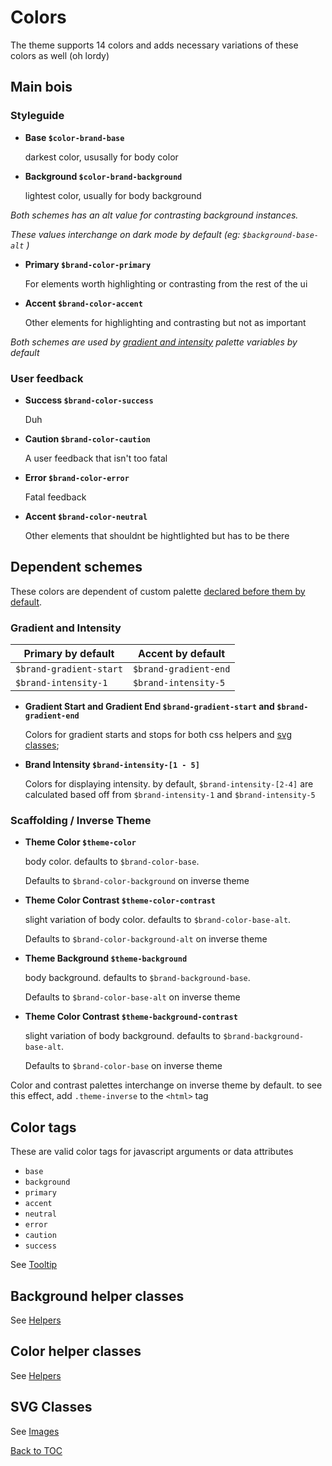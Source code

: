 # Colors

The theme supports 14 colors and adds necessary variations of these colors as well (oh lordy)

## Main bois

### Styleguide

*	**Base `$color-brand-base`**

	darkest color, ususally for body color

*	**Background `$color-brand-background`**

	lightest color, usually for body background

*Both schemes has an alt value for contrasting background instances.*

*These values interchange on dark mode by default (eg: `$background-base-alt` )*

*	**Primary `$brand-color-primary`**

	For elements worth highlighting or contrasting from the rest of the ui

*	**Accent `$brand-color-accent`**

	Other elements for highlighting and contrasting but not as important
	
*Both schemes are used by [gradient and intensity](#gradient-and-intensity) palette variables by default*


### User feedback

*	**Success `$brand-color-success`**

	Duh

*	**Caution `$brand-color-caution`**

	A user feedback that isn't too fatal

*	**Error `$brand-color-error`**

	Fatal feedback

*	**Accent `$brand-color-neutral`**

	Other elements that shouldnt be hightlighted but has to be there


## Dependent schemes

These colors are dependent of custom palette [declared before them by default](../setup/customize.md).

### Gradient and Intensity

| Primary by default 		| Accent by default 	|
| -- 						| -- 					|
| `$brand-gradient-start` 	| `$brand-gradient-end` |
| `$brand-intensity-1` 		| `$brand-intensity-5` 	|

*	**Gradient Start and Gradient End `$brand-gradient-start` and `$brand-gradient-end`**

	Colors for gradient starts and stops for both css helpers and [svg classes](../scaffolding/images.md#svg);

*	**Brand Intensity `$brand-intensity-[1 - 5]`**

	Colors for displaying intensity. by default, `$brand-intensity-[2-4]` are calculated based off from `$brand-intensity-1` and `$brand-intensity-5` 

### Scaffolding / Inverse Theme

*	**Theme Color `$theme-color`**

	body color. defaults to `$brand-color-base`.

	Defaults to `$brand-color-background` on inverse theme

*	**Theme Color Contrast `$theme-color-contrast`**

	slight variation of body color. defaults to `$brand-color-base-alt`.

	Defaults to `$brand-color-background-alt` on inverse theme

*	**Theme Background `$theme-background`**

	body background. defaults to `$brand-background-base`.

	Defaults to `$brand-color-base-alt` on inverse theme

*	**Theme Color Contrast `$theme-background-contrast`**

	slight variation of body background. defaults to `$brand-background-base-alt`.

	Defaults to `$brand-color-base` on inverse theme

Color and contrast palettes interchange on inverse theme by default. to see this effect, add `.theme-inverse` to the `<html>` tag



## Color tags
These are valid color tags for javascript arguments or data attributes
*	`base`
*	`background`
*	`primary`
*	`accent`
*	`neutral`
*	`error`
*	`caution`
*	`success`

See [Tooltip](../components/tooltip.md)

## Background helper classes

See [Helpers](../scaffolding/helpers.md#background)

## Color helper classes

See [Helpers](../scaffolding/helpers.md#color)


## SVG Classes
See [Images](../scaffolding/images.md#svg)

[Back to TOC](../../../readme.md)